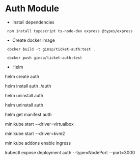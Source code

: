 # Auth Module

- Install dependencies

```
 npm install typescript ts-node-dev express @types/express

```

- Create docker image

```
 docker build -t ginsp/ticket-auth:test .

 docker push ginsp/ticket-auth:test
```

- Helm

helm create auth

helm install auth ./auth

helm uninstall auth

helm uninstall auth 

helm get manifest auth

minikube start --driver=virtualbox

minikube start --driver=kvm2

minikube addons enable ingress

kubectl expose deployment auth --type=NodePort --port=3000

